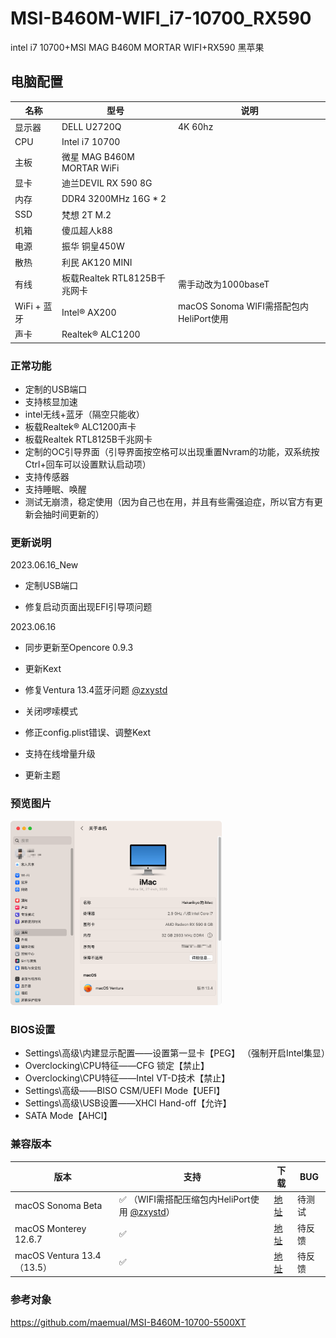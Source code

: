 # MSI-B460M-WIFI_i7-10700_RX590
intel i7 10700+MSI MAG B460M MORTAR WIFI+RX590 黑苹果

## 电脑配置

| 名称        | 型号                         | 说明                                    |
| ----------- | ---------------------------- | --------------------------------------- |
| 显示器      | DELL U2720Q                  | 4K  60hz                                |
| CPU         | Intel i7 10700               |                                         |
| 主板        | 微星 MAG B460M MORTAR WiFi   |                                         |
| 显卡        | 迪兰DEVIL RX 590 8G          |                                         |
| 内存        | DDR4 3200MHz 16G * 2         |                                         |
| SSD         | 梵想 2T M.2                  |                                         |
| 机箱        | 傻瓜超人k88                  |                                         |
| 电源        | 振华 铜皇450W                |                                         |
| 散热        | 利民 AK120 MINI              |                                         |
| 有线        | 板载Realtek RTL8125B千兆网卡 | 需手动改为1000baseT                     |
| WiFi + 蓝牙 | Intel® AX200                 | macOS Sonoma WIFI需搭配包内HeliPort使用 |
| 声卡        | Realtek® ALC1200             |                                         |

### **正常功能**

- 定制的USB端口
- 支持核显加速
- intel无线+蓝牙（隔空只能收）
- 板载Realtek® ALC1200声卡
- 板载Realtek RTL8125B千兆网卡
- 定制的OC引导界面（引导界面按空格可以出现重置Nvram的功能，双系统按Ctrl+回车可以设置默认启动项）
- 支持传感器
- 支持睡眠、唤醒
- 测试无崩溃，稳定使用（因为自己也在用，并且有些需强迫症，所以官方有更新会抽时间更新的）

### 更新说明

2023.06.16_New

- 定制USB端口

- 修复启动页面出现EFI引导项问题

2023.06.16

- 同步更新至Opencore 0.9.3


- 更新Kext
- 修复Ventura 13.4蓝牙问题 [@zxystd](https://github.com/zxystd/BrcmPatchRAM)
- 关闭啰嗦模式
- 修正config.plist错误、调整Kext
- 支持在线增量升级
- 更新主题

<h3>预览图片</h3>

<img src="https://github.com/Hakarikyo/MSI-B460M-MORTAR-WIFI-10700-RX590/blob/main/Picture/Ventura_13.4.png?raw=true" alt="Ventura_13.4" style="zoom: 33%;" />

### BIOS设置

* Settings\高级\内建显示配置——设置第一显卡【PEG】 （强制开启Intel集显）
* Overclocking\CPU特征——CFG 锁定【禁止】
* Overclocking\CPU特征——Intel VT-D技术【禁止】
* Settings\高级——BISO CSM/UEFI Mode【UEFI】
* Settings\高级\USB设置——XHCI Hand-off【允许】
* SATA Mode【AHCI】

### 兼容版本

| 版本                       | 支持                                                         | 下载                                                         | BUG    |
| -------------------------- | ------------------------------------------------------------ | ------------------------------------------------------------ | ------ |
| macOS Sonoma Beta          | ✅ （WIFI需搭配压缩包内HeliPort使用 [@zxystd](https://github.com/OpenIntelWireless/HeliPort)） | [地址](https://github.com/Hakarikyo/MSI-B460M-MORTAR-WIFI-10700-RX590/releases) | 待测试 |
| macOS Monterey 12.6.7      | ✅                                                            | [地址](https://github.com/Hakarikyo/MSI-B460M-MORTAR-WIFI-10700-RX590/releases) | 待反馈 |
| macOS Ventura 13.4（13.5） | ✅                                                            | [地址](https://github.com/Hakarikyo/MSI-B460M-MORTAR-WIFI-10700-RX590/releases) | 待反馈 |

<h3>参考对象</h3>

https://github.com/maemual/MSI-B460M-10700-5500XT
